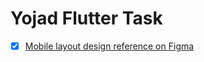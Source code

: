 # Yojad Flutter Task


- [x] [Mobile layout design reference on Figma](https://www.figma.com/proto/mNbVVjrjmbuyyYkRgt0JDY/Untitled?page-id=0%3A1&node-id=1%3A2&viewport=720%2C643%2C0.7552531361579895&scaling=scale-down)
